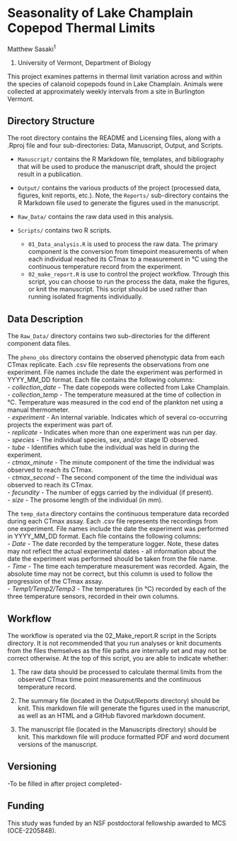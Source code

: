 # Seasonality of Lake Champlain Copepod Thermal Limits	

Matthew Sasaki<sup>1</sup>

1. University of Vermont, Department of Biology	

This project examines patterns in thermal limit variation across and within the species of calanoid copepods found in Lake Champlain. Animals were collected at approximately weekly intervals from a site in Burlington Vermont.    

## Directory Structure 
The root directory contains the README and Licensing files, along with a .Rproj file and four sub-directories: Data, Manuscript, Output, and Scripts.  

-   `Manuscript/` contains the R Markdown file, templates, and bibliography that will be used to produce the manuscript draft, should the project result in a publication. 

-   `Output/` contains the various products of the project (processed data, figures, knit reports, etc.). Note, the `Reports/` sub-directory contains the R Markdown file used to generate the figures used in the manuscript.  

-   `Raw_Data/` contains the raw data used in this analysis.  

-   `Scripts/` contains two R scripts. 
    -   `01_Data_analysis.R` is used to process the raw data. The primary component is the conversion from timepoint measurements of when each individual reached its CTmax to a measurement in °C using the continuous temperature record from the experiment. 
    -   `02_make_report.R` is use to control the project workflow. Through this script, you can choose to run the process the data, make the figures, or knit the manuscript. This script should be used rather than running isolated fragments individually. 


## Data Description 	

The `Raw_Data/` directory contains two sub-directories for the different component data files.

The `pheno_obs` directory contains the observed phenotypic data from each CTmax replicate. Each .csv file represents the observations from one experiment. File names include the date the experiment was performed in YYYY_MM_DD format. Each file contains the following columns:  
    -     *collection_date* - The date copepods were collected from Lake Champlain.   
    -     *collection_temp*	- The temperature measured at the time of collection in °C. Temperature was measured in the cod end of the plankton net using a manual thermometer.    
    -     *experiment* - An internal variable. Indicates which of several co-occurring projects the experiment was part of.   
    -     *replicate* - Indicates when more than one experiment was run per day.    
    -     *species* - The individual species, sex, and/or stage ID observed.    
    -     *tube* - Identifies which tube the individual was held in during the experiment.    
    -     *ctmax_minute* - The minute component of the time the individual was observed to reach its CTmax.   
    -     *ctmax_second* - The second component of the time the individual was observed to reach its CTmax.   
    -     *fecundity* - The number of eggs carried by the individual (if present).    
    -     *size* - The prosome length of the individual (in mm).    

The `temp_data` directory contains the continuous temperature data recorded during each CTmax assay. Each .csv file represents the recordings from one experiment. File names include the date the experiment was performed in YYYY_MM_DD format. Each file contains the following columns:  
    -     *Date* - The date recorded by the temperature logger. Note, these dates may not reflect the actual experimental dates - all information about the date the experiment was performed should be taken from the file name.   
    -     *Time*	- The time each temperature measurement was recorded. Again, the absolute time may not be correct, but this column is used to follow the progression of the CTmax assay.   
    -     *Temp1/Temp2/Temp3* - The temperatures (in °C) recorded by each of the three temperature sensors, recorded in their own columns.    
    
    
## Workflow

The workflow is operated via the 02_Make_report.R script in the Scripts directory. It is not recommended that you run analyses or knit documents from the files themselves as the file paths are internally set and may not be correct otherwise. At the top of this script, you are able to indicate whether:

1. The raw data should be processed to calculate thermal limits from the observed CTmax time point measurements and the continuous temperature record.  

2. The summary file (located in the Output/Reports directory) should be knit. This markdown file will generate the figures used in the manuscript, as well as an HTML and a GitHub flavored markdown document.

3. The manuscript file (located in the Manuscripts directory) should be knit. This markdown file will produce formatted PDF and word document versions of the manuscript. 


## Versioning   

-To be filled in after project completed- 

## Funding

This study was funded by an NSF postdoctoral fellowship awarded to MCS (OCE-2205848).
